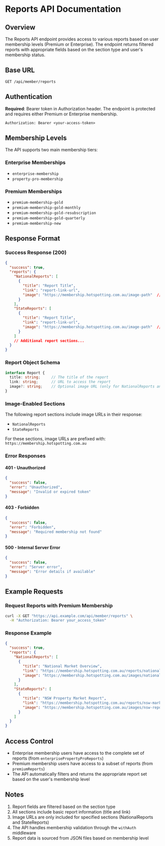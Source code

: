 # Reports API Documentation

## Overview

The Reports API endpoint provides access to various reports based on user membership levels (Premium or Enterprise). The endpoint returns filtered reports with appropriate fields based on the section type and user's membership status.

## Base URL

```
GET /api/member/reports
```

## Authentication

**Required**: Bearer token in Authorization header. The endpoint is protected and requires either Premium or Enterprise membership.

```
Authorization: Bearer <your-access-token>
```

## Membership Levels

The API supports two main membership tiers:

### Enterprise Memberships
- `enterprise-membership`
- `property-pro-membership`

### Premium Memberships
- `premium-membership-gold`
- `premium-membership-gold-monthly`
- `premium-membership-gold-resubscription`
- `premium-membership-gold-quarterly`
- `premium-membership-new`

## Response Format

### Success Response (200)

```json
{
  "success": true,
  "reports": {
    "NationalReports": [
      {
        "title": "Report Title",
        "link": "report-link-url",
        "image": "https://membership.hotspotting.com.au/image-path"  // Only for specific sections
      }
    ],
    "StateReports": [
      {
        "title": "Report Title",
        "link": "report-link-url",
        "image": "https://membership.hotspotting.com.au/image-path"  // Only for specific sections
      }
    ]
    // Additional report sections...
  }
}
```

### Report Object Schema

```typescript
interface Report {
  title: string;     // The title of the report
  link: string;      // URL to access the report
  image?: string;    // Optional image URL (only for NationalReports and StateReports)
}
```

### Image-Enabled Sections

The following report sections include image URLs in their response:
- `NationalReports`
- `StateReports`

For these sections, image URLs are prefixed with: `https://membership.hotspotting.com.au`

### Error Responses

#### 401 - Unauthorized
```json
{
  "success": false,
  "error": "Unauthorized",
  "message": "Invalid or expired token"
}
```

#### 403 - Forbidden
```json
{
  "success": false,
  "error": "Forbidden",
  "message": "Required membership not found"
}
```

#### 500 - Internal Server Error
```json
{
  "success": false,
  "error": "Server error",
  "message": "Error details if available"
}
```

## Example Requests

### Request Reports with Premium Membership

```bash
curl -X GET "https://api.example.com/api/member/reports" \
  -H "Authorization: Bearer your_access_token"
```

### Response Example

```json
{
  "success": true,
  "reports": {
    "NationalReports": [
      {
        "title": "National Market Overview",
        "link": "https://membership.hotspotting.com.au/reports/national-overview",
        "image": "https://membership.hotspotting.com.au/images/national-overview.jpg"
      }
    ],
    "StateReports": [
      {
        "title": "NSW Property Market Report",
        "link": "https://membership.hotspotting.com.au/reports/nsw-market",
        "image": "https://membership.hotspotting.com.au/images/nsw-report.jpg"
      }
    ]
  }
}
```

## Access Control

- Enterprise membership users have access to the complete set of reports (from `enterprisePropertyProReports`)
- Premium membership users have access to a subset of reports (from `premiumReports`)
- The API automatically filters and returns the appropriate report set based on the user's membership level

## Notes

1. Report fields are filtered based on the section type
2. All sections include basic report information (title and link)
3. Image URLs are only included for specified sections (NationalReports and StateReports)
4. The API handles membership validation through the `withAuth` middleware
5. Report data is sourced from JSON files based on membership level